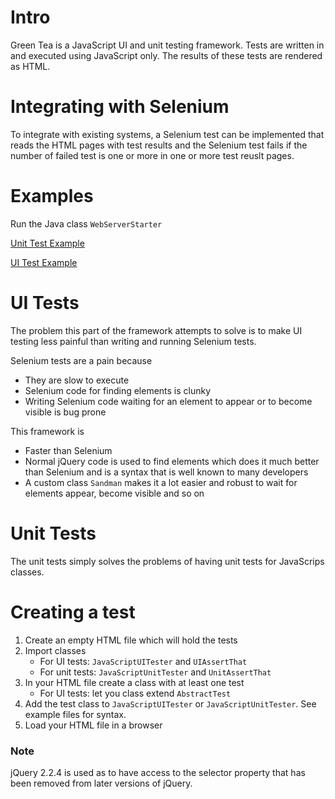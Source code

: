 # Intro
Green Tea is a JavaScript UI and unit testing framework.
Tests are written in and executed using JavaScript only. 
The results of these tests are rendered as HTML.

# Integrating with Selenium
To integrate with existing systems, a Selenium test can be implemented that reads the
HTML pages with test results and the Selenium test fails if the number of failed test is one or 
more in one or more test reuslt pages.

# Examples
Run the Java class `WebServerStarter`

[Unit Test Example](http://localhost:5555/java_script_tests/unit/example/MyClassTest.html)

[UI Test Example](http://localhost:5555/java_script_tests/ui/example/MyWebAppTest.html)

# UI Tests
The problem this part of the framework attempts to solve is to make UI testing less painful 
than writing and running Selenium tests.

Selenium tests are a pain because
- They are slow to execute
- Selenium code for finding elements is clunky
- Writing Selenium code waiting for an element to appear or to become visible is bug prone

This framework is
- Faster than Selenium
- Normal jQuery code is used to find elements which does it much better than Selenium and is a
syntax that is well known to many developers
- A custom class `Sandman` makes it a lot easier and robust to wait for elements appear, become visible and so on

# Unit Tests
The unit tests simply solves the problems of having unit tests for JavaScrips classes.

# Creating a test
1. Create an empty HTML file which will hold the tests
2. Import classes
    * For UI tests: `JavaScriptUITester` and `UIAssertThat`
    * For unit tests: `JavaScriptUnitTester` and `UnitAssertThat`
3. In your HTML file create a class with at least one test
    * For UI tests: let you class extend `AbstractTest`
4. Add the test class to `JavaScriptUITester` or `JavaScriptUnitTester`. See example files for syntax.
5. Load your HTML file in a browser
    

### Note 
jQuery 2.2.4 is used as to have access to the selector property that has been removed from later
versions of jQuery.